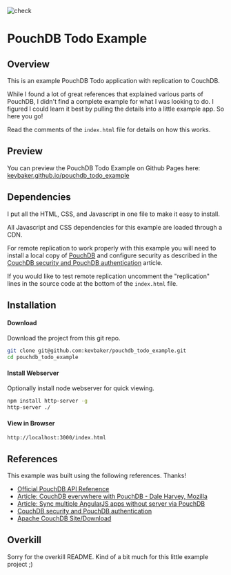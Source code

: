 ![check](http://upload.wikimedia.org/wikipedia/commons/thumb/9/98/Check_font_awesome.svg/120px-Check_font_awesome.svg.png)


# PouchDB Todo Example

## Overview

This is an example PouchDB Todo application with replication to CouchDB. 

While I found a lot of great references that explained various parts of PouchDB, I didn't find a complete example for what I was looking to do. I figured I could learn it best by pulling the details into a little example app. So here you go!

Read the comments of the `index.html` file for details on how this works.

## Preview

You can preview the PouchDB Todo Example on Github Pages here: [kevbaker.github.io/pouchdb_todo_example](http://kevbaker.github.io/pouchdb_todo_example/)


## Dependencies

I put all the HTML, CSS, and Javascript in one file to make it easy to install.

All Javascript and CSS dependencies for this example are loaded through a CDN.

For remote replication to work properly with this example you will need to install a local copy of
[PouchDB](http://couchdb.apache.org) and configure security as described
in the [CouchDB security and PouchDB authentication](http://www.mircozeiss.com/couchdb-security-and-pouchdb-authentication/) article.

If you would like to test remote replication uncomment the "replication" lines in the source code at the bottom of the `index.html` file.



## Installation

#### Download

Download the project from this git repo.

```bash
git clone git@github.com:kevbaker/pouchdb_todo_example.git
cd pouchdb_todo_example
```
#### Install Webserver

Optionally install node webserver for quick viewing.

```bash
npm install http-server -g
http-server ./
```

#### View in Browser

```
http://localhost:3000/index.html
```

## References

This example was built using the following references. Thanks!

* [Official PouchDB API Refenence](http://pouchdb.com/api.html)
* [Article: CouchDB everywhere with PouchDB - Dale Harvey, Mozilla](https://www.youtube.com/watch?v=TO4oGnDxkY0)
* [Article: Sync multiple AngularJS apps without server via PouchDB](http://www.mircozeiss.com/sync-multiple-angularjs-apps-without-server-via-pouchdb/)
* [CouchDB security and PouchDB authentication](http://www.mircozeiss.com/couchdb-security-and-pouchdb-authentication/)
* [Apache CouchDB Site/Download](http://couchdb.apache.org/)

## Overkill

Sorry for the overkill README. Kind of a bit much for this little example project ;)
